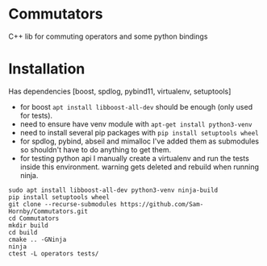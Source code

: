 # Commutators
C++ lib for commuting operators and some python bindings

# Installation

Has dependencies [boost, spdlog, pybind11, virtualenv, setuptools]
 - for boost `apt install libboost-all-dev` should be enough (only used for tests).
 - need to ensure have venv module with `apt-get install python3-venv`
 - need to install several pip packages with `pip install setuptools wheel`
 - for spdlog, pybind, abseil and mimalloc I've added them as submodules so shouldn't
   have to do anything to get them.
 - for testing python api I manually create a virtualenv and run
   the tests inside this environment. warning gets deleted and rebuild
   when running ninja.

```
sudo apt install libboost-all-dev python3-venv ninja-build
pip install setuptools wheel
git clone --recurse-submodules https://github.com/Sam-Hornby/Commutators.git
cd Commutators
mkdir build
cd build
cmake .. -GNinja
ninja
ctest -L operators tests/
```
